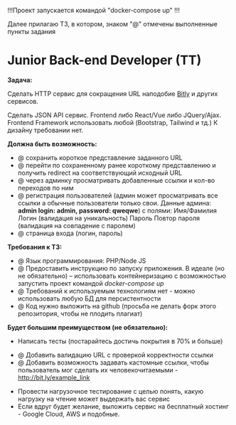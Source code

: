 !!!Проект запускается командой "docker-compose up" !!!


Далее прилагаю ТЗ, в котором, знаком "@" отмечены выполненные пункты задания

# Junior Back-end Developer (TT)

**Задача:**

Cделать HTTP сервис для сокращения URL наподобие [Bitly](https://bitly.com/) и других сервисов.

Cделать JSON API сервис. Frontend либо React/Vue либо JQuery/Ajax. Frontend Framework использовать любой (Bootstrap, Tailwind и тд.)
К дизайну требовании нет.

**Должна быть возможность:**

+ @ сохранить короткое представление заданного URL
+ @ перейти по сохраненному ранее короткому представлению и получить redirect на соответствующий исходный URL
+ @ через админку просматривать добавленные ссылки и кол-во переходов по ним
+ @ регистрация пользователей (админ может просматривать все ссылки а обычные пользователи только свои. Данные админа: **admin login: admin, password: qweqwe**) с полями:	Имя/Фамилия	Логин (валидация на уникальность)	Пароль	Повтор пароля (валидация на совпадение с паролем)
+ @ страница входа (логин, пароль)

**Требования к ТЗ:**

+ @ Язык программирования: PHP/Node JS
+ @ Предоставить инструкцию по запуску приложения. В идеале (но не обязательно) – использовать контейнеризацию с возможностью запустить проект командой *docker-compose up*
+ @ Требований к используемым технологиям нет - можно использовать любую БД для персистентности
+ @ Код нужно выложить на github (просьба не делать форк этого репозитория, чтобы не плодить плагиат)

**Будет большим преимуществом (не обязательно):**

- Написать тесты (постарайтесь достичь покрытия в 70% и больше)
+ @ Добавить валидацию URL с проверкой корректности ссылки
+ @ Добавить возможность задавать кастомные ссылки, чтобы пользователь мог сделать их человекочитаемыми - http://bit.ly/example_link
- Провести нагрузочное тестирование с целью понять, какую нагрузку на чтение может выдержать вас сервис
- Если вдруг будет желание, выложить сервис на бесплатный хостинг - Google Cloud, AWS и подобные.
